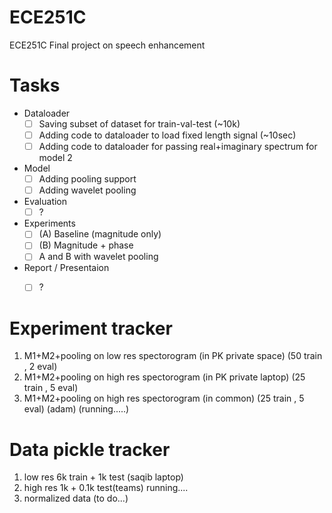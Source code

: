 # ECE251C
ECE251C Final project on speech enhancement

# Tasks
- Dataloader 
  - [ ] Saving subset of dataset for train-val-test (~10k)
  - [ ] Adding code to dataloader to load fixed length signal (~10sec)
  - [ ] Adding code to dataloader for passing real+imaginary spectrum for model 2
- Model
  - [ ] Adding pooling support
  - [ ] Adding wavelet pooling
- Evaluation
  - [ ] ?
- Experiments
  - [ ] (A) Baseline (magnitude only)
  - [ ] (B) Magnitude + phase
  - [ ] A and B with wavelet pooling
- Report / Presentaion
  - [ ] ?


# Experiment tracker
1. M1+M2+pooling on low res spectorogram (in PK private space) (50 train , 2 eval)
2. M1+M2+pooling on high res spectorogram (in PK private laptop) (25 train , 5 eval)
2. M1+M2+pooling on high res spectorogram (in common) (25 train , 5 eval) (adam) (running.....)

# Data pickle tracker
1. low res 6k train + 1k test (saqib laptop)
2. high res 1k + 0.1k test(teams) running....
3. normalized data (to do...)
